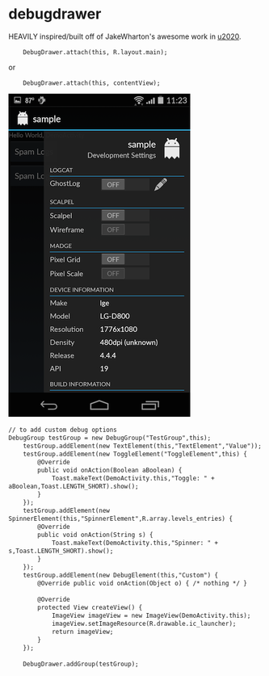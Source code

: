 debugdrawer
===========

HEAVILY inspired/built off of JakeWharton's awesome work in [u2020](https://github.com/JakeWharton/u2020).

        DebugDrawer.attach(this, R.layout.main);
or

        DebugDrawer.attach(this, contentView);


![](ss.png)

	// to add custom debug options        
	DebugGroup testGroup = new DebugGroup("TestGroup",this);
        testGroup.addElement(new TextElement(this,"TextElement","Value"));
        testGroup.addElement(new ToggleElement("ToggleElement",this) {
            @Override
            public void onAction(Boolean aBoolean) {
                Toast.makeText(DemoActivity.this,"Toggle: " + aBoolean,Toast.LENGTH_SHORT).show();
            }
        });
        testGroup.addElement(new SpinnerElement(this,"SpinnerElement",R.array.levels_entries) {
            @Override 
            public void onAction(String s) {
                Toast.makeText(DemoActivity.this,"Spinner: " + s,Toast.LENGTH_SHORT).show();
            }
        });
        testGroup.addElement(new DebugElement(this,"Custom") {
            @Override public void onAction(Object o) { /* nothing */ }

            @Override
            protected View createView() {
                ImageView imageView = new ImageView(DemoActivity.this);
                imageView.setImageResource(R.drawable.ic_launcher);
                return imageView;
            }
        });

        DebugDrawer.addGroup(testGroup);